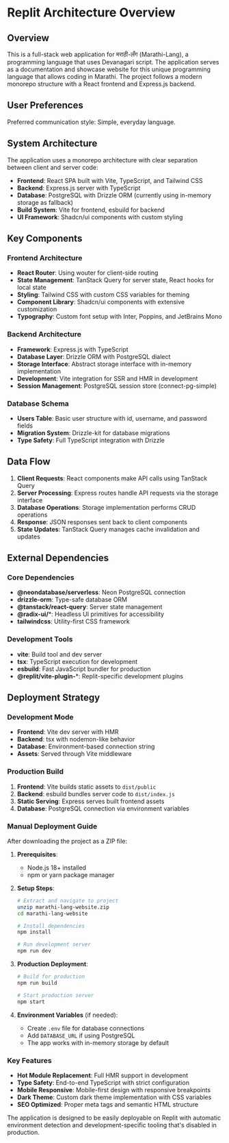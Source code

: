 # Replit Architecture Overview

## Overview

This is a full-stack web application for मराठी-लँग (Marathi-Lang), a programming language that uses Devanagari script. The application serves as a documentation and showcase website for this unique programming language that allows coding in Marathi. The project follows a modern monorepo structure with a React frontend and Express.js backend.

## User Preferences

Preferred communication style: Simple, everyday language.

## System Architecture

The application uses a monorepo architecture with clear separation between client and server code:

- **Frontend**: React SPA built with Vite, TypeScript, and Tailwind CSS
- **Backend**: Express.js server with TypeScript
- **Database**: PostgreSQL with Drizzle ORM (currently using in-memory storage as fallback)
- **Build System**: Vite for frontend, esbuild for backend
- **UI Framework**: Shadcn/ui components with custom styling

## Key Components

### Frontend Architecture
- **React Router**: Using wouter for client-side routing
- **State Management**: TanStack Query for server state, React hooks for local state
- **Styling**: Tailwind CSS with custom CSS variables for theming
- **Component Library**: Shadcn/ui components with extensive customization
- **Typography**: Custom font setup with Inter, Poppins, and JetBrains Mono

### Backend Architecture
- **Framework**: Express.js with TypeScript
- **Database Layer**: Drizzle ORM with PostgreSQL dialect
- **Storage Interface**: Abstract storage interface with in-memory implementation
- **Development**: Vite integration for SSR and HMR in development
- **Session Management**: PostgreSQL session store (connect-pg-simple)

### Database Schema
- **Users Table**: Basic user structure with id, username, and password fields
- **Migration System**: Drizzle-kit for database migrations
- **Type Safety**: Full TypeScript integration with Drizzle

## Data Flow

1. **Client Requests**: React components make API calls using TanStack Query
2. **Server Processing**: Express routes handle API requests via the storage interface
3. **Database Operations**: Storage implementation performs CRUD operations
4. **Response**: JSON responses sent back to client components
5. **State Updates**: TanStack Query manages cache invalidation and updates

## External Dependencies

### Core Dependencies
- **@neondatabase/serverless**: Neon PostgreSQL connection
- **drizzle-orm**: Type-safe database ORM
- **@tanstack/react-query**: Server state management
- **@radix-ui/***: Headless UI primitives for accessibility
- **tailwindcss**: Utility-first CSS framework

### Development Tools
- **vite**: Build tool and dev server
- **tsx**: TypeScript execution for development
- **esbuild**: Fast JavaScript bundler for production
- **@replit/vite-plugin-***: Replit-specific development plugins

## Deployment Strategy

### Development Mode
- **Frontend**: Vite dev server with HMR
- **Backend**: tsx with nodemon-like behavior
- **Database**: Environment-based connection string
- **Assets**: Served through Vite middleware

### Production Build
1. **Frontend**: Vite builds static assets to `dist/public`
2. **Backend**: esbuild bundles server code to `dist/index.js`
3. **Static Serving**: Express serves built frontend assets
4. **Database**: PostgreSQL connection via environment variables

### Manual Deployment Guide
After downloading the project as a ZIP file:

1. **Prerequisites**:
   - Node.js 18+ installed
   - npm or yarn package manager

2. **Setup Steps**:
   ```bash
   # Extract and navigate to project
   unzip marathi-lang-website.zip
   cd marathi-lang-website
   
   # Install dependencies
   npm install
   
   # Run development server
   npm run dev
   ```

3. **Production Deployment**:
   ```bash
   # Build for production
   npm run build
   
   # Start production server
   npm start
   ```

4. **Environment Variables** (if needed):
   - Create `.env` file for database connections
   - Add `DATABASE_URL` if using PostgreSQL
   - The app works with in-memory storage by default

### Key Features
- **Hot Module Replacement**: Full HMR support in development
- **Type Safety**: End-to-end TypeScript with strict configuration
- **Mobile Responsive**: Mobile-first design with responsive breakpoints
- **Dark Theme**: Custom dark theme implementation with CSS variables
- **SEO Optimized**: Proper meta tags and semantic HTML structure

The application is designed to be easily deployable on Replit with automatic environment detection and development-specific tooling that's disabled in production.